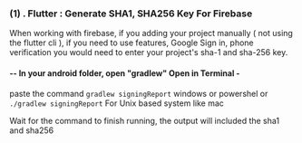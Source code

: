 ### (1) . Flutter : Generate SHA1, SHA256 Key For Firebase

When working with firebase, if you adding your project manually ( not using the flutter cli ), if you need to use features, Google Sign in, phone verification you would need to enter your project's sha-1 and sha-256 key. 


####  -- In your android folder, open "gradlew"  Open in Terminal -

paste the command ```gradlew signingReport``` windows or powershel or ``` ./gradlew signingReport```  For Unix based system like mac

Wait for the command to finish running, the output will included the sha1 and sha256